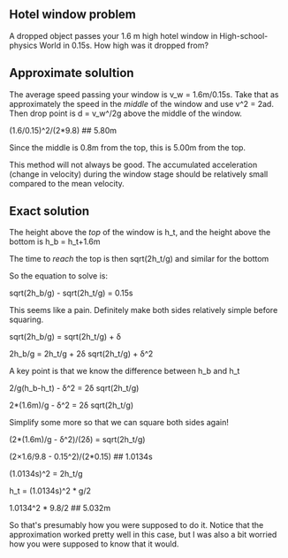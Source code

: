 ## Hotel window problem

A dropped object passes your 1.6 m high hotel window in High-school-physics World in 0.15s. How high was it dropped from? 

## Approximate solultion

The average speed passing your window is v_w = 1.6m/0.15s. Take that as approximately the speed in the _middle_ of the window and use v^2 = 2ad. Then drop point is d = v_w^/2g above the middle of the window.

(1.6/0.15)^2/(2*9.8) ## 5.80m

Since the middle is 0.8m from the top, this is 5.00m from the top.

This method will not always be good. The accumulated acceleration (change in velocity) during the window stage should be relatively small compared to the mean velocity.

## Exact solution

The height above the _top_ of the window is h_t, and the height above the bottom is h_b = h_t+1.6m

The time to _reach_ the top is then sqrt(2h_t/g) and similar for the bottom

So the equation to solve is:

sqrt(2h_b/g) - sqrt(2h_t/g) = 0.15s

This seems like a pain. Definitely make both sides relatively simple before squaring.

sqrt(2h_b/g) = sqrt(2h_t/g) + δ

2h_b/g = 2h_t/g + 2δ sqrt(2h_t/g) + δ^2

A key point is that we know the difference between h_b and h_t

2/g(h_b-h_t) - δ^2 =  2δ sqrt(2h_t/g)

2*(1.6m)/g - δ^2 = 2δ sqrt(2h_t/g)

Simplify some more so that we can square both sides again!

(2*(1.6m)/g - δ^2)/(2δ) = sqrt(2h_t/g)

(2×1.6/9.8 - 0.15^2)/(2*0.15) ## 1.0134s

(1.0134s)^2 = 2h_t/g

h_t = (1.0134s)^2 * g/2 

1.0134^2 * 9.8/2 ## 5.032m

So that's presumably how you were supposed to do it. Notice that the approximation worked pretty well in this case, but I was also a bit worried how you were supposed to know that it would.




